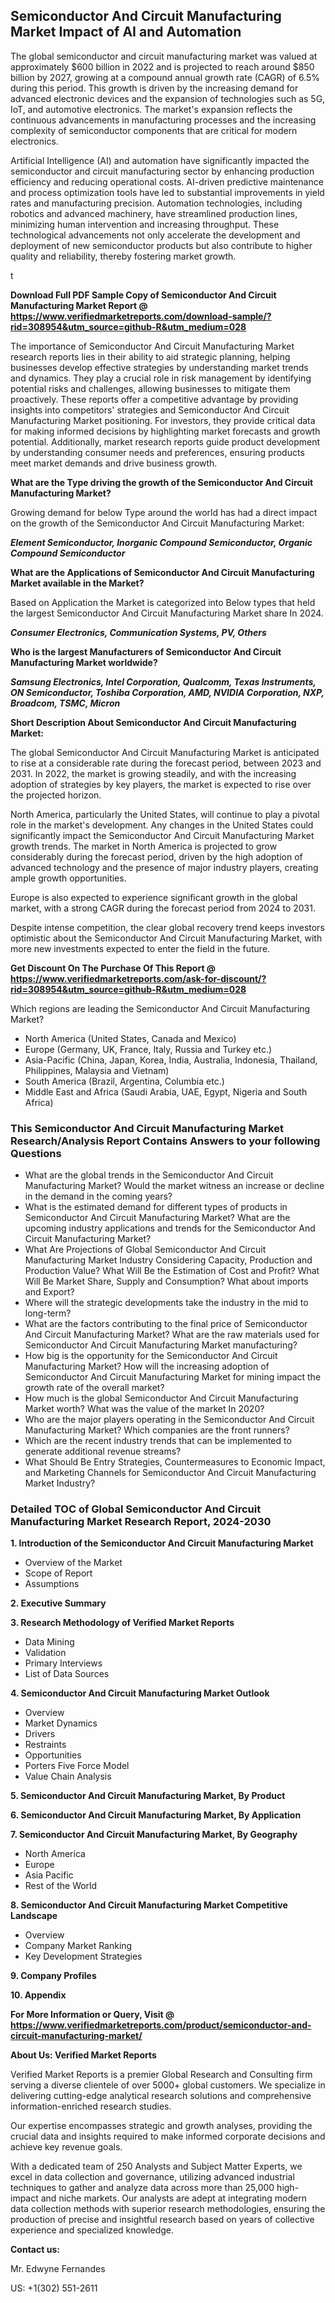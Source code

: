 <h2>Semiconductor And Circuit Manufacturing Market Impact of AI and Automation</h2><p>The global semiconductor and circuit manufacturing market was valued at approximately $600 billion in 2022 and is projected to reach around $850 billion by 2027, growing at a compound annual growth rate (CAGR) of 6.5% during this period. This growth is driven by the increasing demand for advanced electronic devices and the expansion of technologies such as 5G, IoT, and automotive electronics. The market's expansion reflects the continuous advancements in manufacturing processes and the increasing complexity of semiconductor components that are critical for modern electronics.</p><p>Artificial Intelligence (AI) and automation have significantly impacted the semiconductor and circuit manufacturing sector by enhancing production efficiency and reducing operational costs. AI-driven predictive maintenance and process optimization tools have led to substantial improvements in yield rates and manufacturing precision. Automation technologies, including robotics and advanced machinery, have streamlined production lines, minimizing human intervention and increasing throughput. These technological advancements not only accelerate the development and deployment of new semiconductor products but also contribute to higher quality and reliability, thereby fostering market growth.</p>t</p><p id="" class=""><strong>Download Full PDF Sample Copy of Semiconductor And Circuit Manufacturing Market Report @ <a href="https://www.verifiedmarketreports.com/download-sample/?rid=308954&utm_source=github-R&utm_medium=028" target="_blank">https://www.verifiedmarketreports.com/download-sample/?rid=308954&utm_source=github-R&utm_medium=028</a></strong></p><p>The importance of&nbsp;Semiconductor And Circuit Manufacturing Market research reports lies in their ability to aid strategic planning, helping businesses develop effective strategies by understanding market trends and dynamics. They play a crucial role in risk management by identifying potential risks and challenges, allowing businesses to mitigate them proactively. These reports offer a competitive advantage by providing insights into competitors' strategies and Semiconductor And Circuit Manufacturing Market positioning. For investors, they provide critical data for making informed decisions by highlighting market forecasts and growth potential. Additionally, market research reports guide product development by understanding consumer needs and preferences, ensuring products meet market demands and drive business growth.</p><p><strong>What are the&nbsp;Type driving the growth of the Semiconductor And Circuit Manufacturing Market?</strong></p><p id="" class="">Growing demand for below Type around the world has had a direct impact on the growth of the Semiconductor And Circuit Manufacturing Market:</p><em><strong>Element Semiconductor, Inorganic Compound Semiconductor, Organic Compound Semiconductor</strong></em></p><strong>What are the&nbsp;Applications&nbsp;of Semiconductor And Circuit Manufacturing Market available in the Market?</strong></p><p id="" class="">Based on Application the Market is categorized into Below types that held the largest Semiconductor And Circuit Manufacturing Market share In 2024.</p><em><strong>Consumer Electronics, Communication Systems, PV, Others</strong></em></p><strong>Who is the largest Manufacturers of Semiconductor And Circuit Manufacturing Market worldwide?</strong></p><p><em><strong>Samsung Electronics, Intel Corporation, Qualcomm, Texas Instruments, ON Semiconductor, Toshiba Corporation, AMD, NVIDIA Corporation, NXP, Broadcom, TSMC, Micron</strong></em></p><p id="" class=""><strong>Short Description About Semiconductor And Circuit Manufacturing Market:</strong></p><p>The global Semiconductor And Circuit Manufacturing Market is anticipated to rise at a considerable rate during the forecast period, between 2023 and 2031. In 2022, the market is growing steadily, and with the increasing adoption of strategies by key players, the market is expected to rise over the projected horizon.</p><p>North America, particularly the United States, will continue to play a pivotal role in the market's development. Any changes in the United States could significantly impact the Semiconductor And Circuit Manufacturing Market growth trends. The market in North America is projected to grow considerably during the forecast period, driven by the high adoption of advanced technology and the presence of major industry players, creating ample growth opportunities.</p><p>Europe is also expected to experience significant growth in the global market, with a strong CAGR during the forecast period from 2024 to 2031.</p><p>Despite intense competition, the clear global recovery trend keeps investors optimistic about the Semiconductor And Circuit Manufacturing Market, with more new investments expected to enter the field in the future.</p><p id="" class=""><strong>Get Discount On The Purchase Of This Report @ <a href="https://www.verifiedmarketreports.com/ask-for-discount/?rid=308954&utm_source=github-R&utm_medium=028" target="_blank">https://www.verifiedmarketreports.com/ask-for-discount/?rid=308954&utm_source=github-R&utm_medium=028</a></strong></p>Which regions are leading the Semiconductor And Circuit Manufacturing Market?</p><ul><li>North America (United States, Canada and Mexico)</li><li>Europe (Germany, UK, France, Italy, Russia and Turkey etc.)</li><li>Asia-Pacific (China, Japan, Korea, India, Australia, Indonesia, Thailand, Philippines, Malaysia and Vietnam)</li><li>South America (Brazil, Argentina, Columbia etc.)</li><li>Middle East and Africa (Saudi Arabia, UAE, Egypt, Nigeria and South Africa)</li></ul><h3 id="" class="">This Semiconductor And Circuit Manufacturing Market Research/Analysis Report Contains Answers to your following Questions</h3><ul><li>What are the global trends in the Semiconductor And Circuit Manufacturing Market? Would the market witness an increase or decline in the demand in the coming years?</li><li>What is the estimated demand for different types of products in Semiconductor And Circuit Manufacturing Market? What are the upcoming industry applications and trends for the Semiconductor And Circuit Manufacturing Market?</li><li>What Are Projections of Global Semiconductor And Circuit Manufacturing Market Industry Considering Capacity, Production and Production Value? What Will Be the Estimation of Cost and Profit? What Will Be Market Share, Supply and Consumption? What about imports and Export?</li><li>Where will the strategic developments take the industry in the mid to long-term?</li><li>What are the factors contributing to the final price of Semiconductor And Circuit Manufacturing Market? What are the raw materials used for Semiconductor And Circuit Manufacturing Market manufacturing?</li><li>How big is the opportunity for the Semiconductor And Circuit Manufacturing Market? How will the increasing adoption of Semiconductor And Circuit Manufacturing Market for mining impact the growth rate of the overall market?</li><li>How much is the global Semiconductor And Circuit Manufacturing Market worth? What was the value of the market In 2020?</li><li>Who are the major players operating in the Semiconductor And Circuit Manufacturing Market? Which companies are the front runners?</li><li>Which are the recent industry trends that can be implemented to generate additional revenue streams?</li><li>What Should Be Entry Strategies, Countermeasures to Economic Impact, and Marketing Channels for Semiconductor And Circuit Manufacturing Market Industry?</li></ul><h3 id="" class="">Detailed TOC of Global Semiconductor And Circuit Manufacturing Market Research Report, 2024-2030</h3><p id="" class=""><strong>1. Introduction of the Semiconductor And Circuit Manufacturing Market</strong></p><ul><li>Overview of the Market</li><li>Scope of Report</li><li>Assumptions</li></ul><p id="" class=""><strong>2. Executive Summary</strong></p><p id="" class=""><strong>3. Research Methodology of Verified Market Reports</strong></p><ul><li>Data Mining</li><li>Validation</li><li>Primary Interviews</li><li>List of Data Sources</li></ul><p id="" class=""><strong>4. Semiconductor And Circuit Manufacturing Market Outlook</strong></p><ul><li>Overview</li><li>Market Dynamics</li><li>Drivers</li><li>Restraints</li><li>Opportunities</li><li>Porters Five Force Model</li><li>Value Chain Analysis</li></ul><p id="" class=""><strong>5. Semiconductor And Circuit Manufacturing Market, By Product</strong></p><p id="" class=""><strong>6. Semiconductor And Circuit Manufacturing Market, By Application</strong></p><p id="" class=""><strong>7. Semiconductor And Circuit Manufacturing Market, By Geography</strong></p><ul><li>North America</li><li>Europe</li><li>Asia Pacific</li><li>Rest of the World</li></ul><p id="" class=""><strong>8. Semiconductor And Circuit Manufacturing Market Competitive Landscape</strong></p><ul><li>Overview</li><li>Company Market Ranking</li><li>Key Development Strategies</li></ul><p id="" class=""><strong>9. Company Profiles</strong></p><p id="" class=""><strong>10. Appendix</strong></p><p id="" class=""><strong>For More Information or Query, Visit @ <a href="https://www.verifiedmarketreports.com/product/semiconductor-and-circuit-manufacturing-market/" target="_blank">https://www.verifiedmarketreports.com/product/semiconductor-and-circuit-manufacturing-market/</a></strong></p><p id="" class=""><strong>About Us: Verified Market Reports</strong></p><p id="" class="">Verified Market Reports is a premier Global Research and Consulting firm serving a diverse clientele of over 5000+ global customers. We specialize in delivering cutting-edge analytical research solutions and comprehensive information-enriched research studies.</p><p id="" class="">Our expertise encompasses strategic and growth analyses, providing the crucial data and insights required to make informed corporate decisions and achieve key revenue goals.</p><p id="" class="">With a dedicated team of 250 Analysts and Subject Matter Experts, we excel in data collection and governance, utilizing advanced industrial techniques to gather and analyze data across more than 25,000 high-impact and niche markets. Our analysts are adept at integrating modern data collection methods with superior research methodologies, ensuring the production of precise and insightful research based on years of collective experience and specialized knowledge.</p><p id="" class=""><strong>Contact us:</strong></p><p id="" class="">Mr. Edwyne Fernandes</p><p id="" class="">US: +1(302) 551-2611</p>